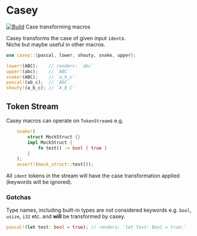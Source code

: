 # Casey

[![Build](https://github.com/holygits/casey/actions/workflows/build.yml/badge.svg)](https://github.com/holygits/casey/actions/workflows/build.yml)
Case transforming macros

Casey transforms the case of given input `ident`s.  
Niche but maybe useful in other macros.  
```rust
use casey::{pascal, lower, shouty, snake, upper};

lower!(ABC);    // renders: `abc`
upper!(abc);    // `ABC`
snake!(ABC);    // `a_b_c`
pascal!(ab_c);  // `AbC`
shouty!(a_b_c); // `A_B_C`
```

## Token Stream
Casey macros can operate on `TokenStream`s e.g.  
```rust
    snake!(
        struct MockStruct {}
        impl MockStruct {
            fn test() -> bool { true }
        }
    );
    assert!(mock_struct::test());
```
All `ident` tokens in the stream will have the case transformation applied (keywords will be ignored).  

### Gotchas
Type names, including built-in types are not considered keywords e.g. `bool`, `usize`, `i32` etc. and **will** be transformed by casey.  
```rust
pascal!(let test: bool = true); // renders: `let Test: Bool = true;`
```
